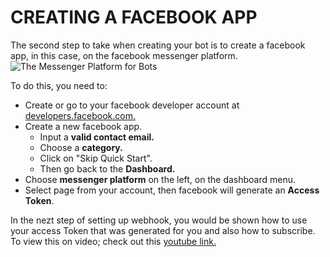 # CREATING A FACEBOOK APP
The second step to take when creating your bot is to create a facebook app, in this case, on the facebook messenger platform.
![The Messenger Platform for Bots](http://grovebankonline.com/wp-content/uploads/2017/03/Messenger-bot.jpg)

To do this, you need to:
* Create or go to your facebook developer account at [developers.facebook.com.](https://developers.facebook.com)
* Create a new facebook app.
  * Input a **valid contact email.**
  * Choose a **category.**
  * Click on "Skip Quick Start".
  * Then go back to the **Dashboard.**
* Choose **messenger platform** on the left, on the dashboard menu.
* Select page from your account, then facebook will generate an __Access Token__.

In the nezt step of setting up webhook, you would be shown how to use your access Token that was generated for you and also how to subscribe.
To view this on video; check out this [youtube link.](https://m.youtube.com/watch?v=y4XPudpy-vo)
